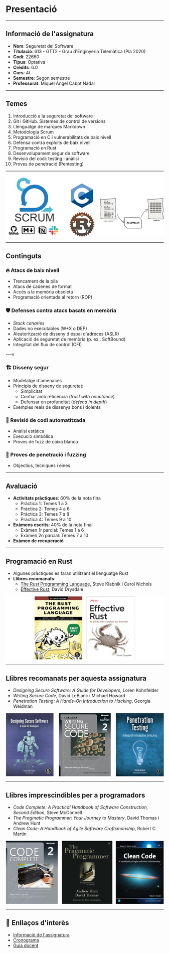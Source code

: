 # Presentació

---

## Informació de l'assignatura

- **Nom**: Seguretat del Software
- **Titulació**: 613 - GTT2 - Grau d'Enginyeria Telemàtica (Pla 2020)
- **Codi**: 22660
- **Tipus**: Optativa
- **Crèdits**: 6.0
- **Curs**: 4t
- **Semestre**: Segon semestre
- **Professorat**: Miquel Àngel Cabot Nadal

---

## Temes

1. Introducció a la seguretat del software
2. Git i GitHub. Sistemes de control de versions
3. Llenguatge de marques Markdown
4. Metodologia Scrum
5. Programació en C i vulnerabilitats de baix nivell
6. Defensa contra exploits de baix nivell
7. Programació en Rust
8. Desenvolupament segur de software
9. Revisió del codi: testing i anàlisi
10. Proves de penetració (Pentesting)

---

![Temes](./img/topics.png)

---

## Continguts

### 🔥 Atacs de baix nivell

- Trencament de la pila
- Atacs de cadenes de format
- Accés a la memòria obsoleta
- Programació orientada al retorn (ROP)

### 🛡️ Defenses contra atacs basats en memòria

- _Stack canaries_
- Dades no executables (W+X o DEP)
- Aleatorització de disseny d'espai d'adreces (ASLR)
- Aplicació de seguretat de memòria (p. ex., SoftBound)
- Integritat del flux de control (CFI)

---v

### 🏗️ Disseny segur

- Modelatge d'amenaces
- Principis de disseny de seguretat:
  - Simplicitat
  - Confiar amb reticència (_trust with reluctance_)
  - Defensar en profunditat (_defend in depth_)
- Exemples reals de dissenys bons i dolents

### 🧪 Revisió de codi automatitzada

- Anàlisi estàtica
- Execució simbòlica
- Proves de fuzz de caixa blanca

### 🎯 Proves de penetració i fuzzing

- Objectius, tècniques i eines

---

## Avaluació

- **Activitats pràctiques**: 60% de la nota fina
  - Pràctica 1: Temes 1 a 3
  - Pràctica 2: Temes 4 a 6
  - Pràctica 3: Temes 7 a 8
  - Pràctica 4: Temes 9 a 10
- **Exàmens escrits**: 40% de la nota final
  - Exàmen 1r parcial: Temes 1 a 6
  - Exàmen 2n parcial: Temes 7 a 10
- **Exàmen de recuperació**

---

## Programació en Rust

- Algunes pràctiques es faran utilitzant el llenguatge Rust
- **Llibres recomanats**:
  - [The Rust Programming Language](https://doc.rust-lang.org/book/), Steve Klabnik i Carol Nichols
  - [Effective Rust](https://effective-rust.com/), David Drysdale

![The Rust Programming Language](./img/rust_books.png)

---

## Llibres recomanats per aquesta assignatura

- _Designing Secure Software: A Guide for Developers_, Loren Kohnfelder
- _Writing Secure Code_, David LeBlanc i Michael Howard
- _Penetration Testing: A Hands-On Introduction to Hacking_, Georgia Weidman

![Llibres per assignatura](./img/books1.png)

---

## Llibres imprescindibles per a programadors

- _Code Complete: A Practical Handbook of Software Construction, Second Edition_, Steve McConnell
- _The Pragmatic Programmer: Your Journey to Mastery_, David Thomas i Andrew Hunt
- _Clean Code: A Handbook of Agile Software Craftsmanship_, Robert C. Martin

![Llibres per programadors](./img/books2.png)

---

## 🔗 Enllaços d'interès

- [Informació de l'assignatura](https://estudis.uib.cat/estudis-de-grau/grau/telematica/GTT2-P/22660/index.html)
- [Cronograma](https://academic.uib.es/pds/consultaPublica/look[conpub]InicioPubHora?entradaPublica=true&lock=true&idiomaPais=ca.ES&planDocente=2024&centro=9399&estudio=331&planEstudio=613&curso=4&trimestre=S/2&asignatura22660=22660&&grupo0=4&consultarAsignaturaGrupoPrivada=S)
- [Guia docent](https://academic.uib.es/doa/consultaPublica/look%5bconpub%5dMostrarPubGuiaDocAs?entradaPublica=true&idiomaPais=ca.ES&_anoAcademico=2024&_codAsignatura=22660)
